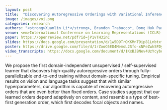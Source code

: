 ```yaml
---
layout: post
title:  "Discovering Autoregressive Orderings with Variational Inference"
image: /images/voi.png
categories: research
authors: "<strong>Xuanlin Li*</strong>, Brandon Trabucco*, Dong Huk Park, Yang Gao, Michael Luo, Sheng Shen, Trevor Darrell"
venue: <em>International Conference on Learning Representations (ICLR) 2021</em>
paper: https://openreview.net/pdf?id=jP1vTH3inC
slides: https://docs.google.com/presentation/d/1w5D9TrOKKMnT9ip81LnbtxfW-4UHIVc5sOd2W4phGiw/edit?usp=sharing
poster: https://drive.google.com/file/d/1rZooC6ED4MemoL2Sfo-xNPeZwkSFDyR8/view?usp=sharing
video_transcripts: https://docs.google.com/document/d/1KxBJBNev4UzYcybqRwGz27gtmH_LG2pQhGFTJXSUZzg/edit?usp=sharing
---
```

We propose the first domain-independent unsupervised / self-supervised learner that discovers high-quality autoregressive orders through fully-parallelizable end-to-end training without domain-specific tuning. Empirical results on vision and language tasks suggest that with similar hyperparameters, our algorithm is capable of recovering autoregressive orders that are even better than fixed orders. Case studies suggest that our learned orders depend adaptively on content, and resemble a type of best-first generation order, which first decodes focal objects and names.
